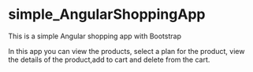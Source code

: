 # simple_AngularShoppingApp
This is a simple Angular shopping app with Bootstrap

In this app you can view the products, select a plan for the product, view the details of the product,add to cart and delete from the cart.
